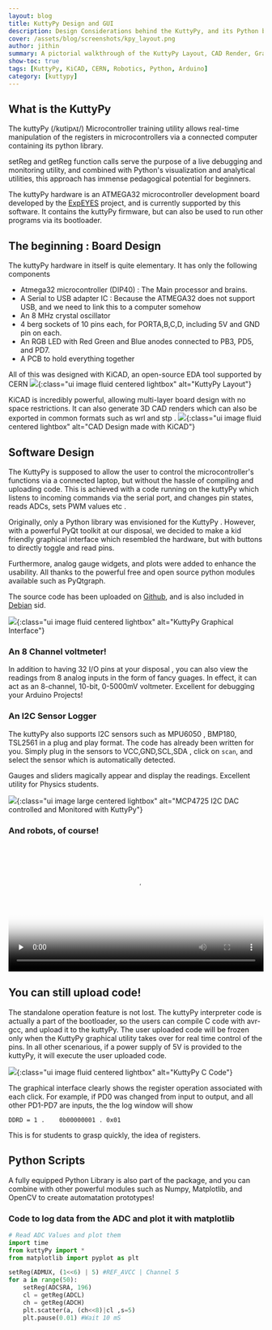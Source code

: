 ```yaml
---
layout: blog
title: KuttyPy Design and GUI
description: Design Considerations behind the KuttyPy, and its Python based UI 
cover: /assets/blog/screenshots/kpy_layout.png
author: jithin
summary: A pictorial walkthrough of the KuttyPy Layout, CAD Render, Graphical Application design, and Coding Interface
show-toc: true
tags: [KuttyPy, KiCAD, CERN, Robotics, Python, Arduino]
category: [kuttypy]
---
```



## What is the KuttyPy

The kuttyPy (/kʊtipʌɪ/) Microcontroller training utility allows real-time manipulation of the registers in microcontrollers via a connected computer containing its python library. 

setReg and getReg function calls serve the purpose of a live debugging and monitoring utility, and combined with Python's visualization and analytical utilities, this approach has immense pedagogical potential for beginners.

The kuttyPy hardware is an ATMEGA32 microcontroller development board developed by the [ExpEYES](http://expeyes.in) project, and is currently supported by this software. It contains the kuttyPy firmware, but can also be used to run other programs via its bootloader.

## The beginning : Board Design

The kuttyPy hardware in itself is quite elementary. It has only the following components
+ Atmega32 microcontroller (DIP40) : The Main processor and brains.
+ A Serial to USB adapter IC : Because the ATMEGA32 does not support USB, and we need to link this to a computer somehow
+ An 8 MHz crystal oscillator
+ 4 berg sockets of 10 pins each, for PORTA,B,C,D, including 5V and GND pin on each.
+ An RGB LED with Red Green and Blue anodes connected to PB3, PD5, and PD7.
+ A PCB to hold everything together 

All of this was designed with KiCAD, an open-source EDA tool supported by CERN
![](/assets/blog/screenshots/kpy_layout.png){:class="ui image fluid centered lightbox" alt="KuttyPy Layout"}

KiCAD is incredibly powerful, allowing multi-layer board design with no space restrictions. It can also generate 3D CAD renders which can also be exported in common formats such as wrl and stp .
![](/assets/blog/screenshots/kpy_cad.png){:class="ui image fluid centered lightbox" alt="CAD Design made with KiCAD"}


<div class="ui clearing divider"></div>

## Software Design

The KuttyPy is supposed to allow the user to control the microcontroller's functions via a connected laptop, but without the hassle of compiling and uploading
code. This is achieved with a code running on the kuttyPy which listens to incoming commands via the serial port, and changes pin states, reads ADCs, sets PWM
values etc .

Originally, only a Python library was envisioned for the KuttyPy . However, with a powerful PyQt toolkit at our disposal, we decided to make
a kid friendly graphical interface which resembled the hardware, but with buttons to directly toggle and read pins.

Furthermore, analog gauge widgets, and plots were added to enhance the usability. All thanks to the powerful free and open source python modules
available such as PyQtgraph.

The source code has been uploaded on 
<a class="ui inverted red tiny button" href="https://github.com/csparkresearch/KuttyPy-GUI" target="_blank"><i class="github icon"></i>Github</a>, 
and is also included in 
<a class="ui inverted blue tiny button" href="https://packages.debian.org/sid/kuttypy-gui" target="_blank"><i class="linux outline icon"></i>Debian</a> sid. 

![](/assets/blog/screenshots/kpy_gui.png){:class="ui image fluid centered lightbox" alt="KuttyPy Graphical Interface"}

### An 8 Channel voltmeter!

In addition to having 32 I/O pins at your disposal , you can also view the readings from 8 analog inputs in the form of fancy guages. In effect,
it can act as an 8-channel, 10-bit, 0-5000mV voltmeter. Excellent for debugging your Arduino Projects!

### An I2C Sensor Logger

The kuttyPy also supports I2C sensors such as MPU6050 , BMP180, TSL2561 in a plug and play format. The code has already been written for you.
Simply plug in the sensors to VCC,GND,SCL,SDA , click on `scan`, and select the sensor which is automatically detected.

Gauges and sliders magically appear and display the readings. Excellent utility for Physics students.

![](/assets/images/kuttypy/mcp4725dac.gif){:class="ui image large centered lightbox" alt="MCP4725 I2C DAC controlled and Monitored with KuttyPy"}

### And robots, of course!

<div class="ui center aligned container" style="max-width: 600px !important;">

<video preload='none' poster='/assets/images/kuttypy/robot.jpeg' width="100%" controls loop playsinline autoplay>
	<source src='/assets/images/kuttypy/robot.mp4' type="video/mp4">
	<p>Your Browser does not support HTML5 videos. Please try viewing on a different one</p>
</video>
</div>

## You can still upload code!

The standalone operation feature is not lost. The kuttyPy interpreter code is actually a part of the bootloader, so
the users can compile C code with avr-gcc, and upload it to the kuttyPy. The user uploaded code will be frozen only when
the KuttyPy graphical utility takes over for real time control of the pins. In all other scenarious, if a power supply
of 5V is provided to the kuttyPy, it will execute the user uploaded code.

![](/assets/blog/screenshots/kpy_code.png){:class="ui image fluid centered lightbox" alt="KuttyPy C Code"}

The graphical interface clearly shows the register operation associated with each click. For example, if PD0 was changed from
input to output, and all other PD1-PD7 are inputs, the the log window will show

```
DDRD = 1 .    0b00000001 . 0x01
```
This is for students to grasp quickly, the idea of registers.

## Python Scripts

A fully equipped Python Library is also part of the package, and you can combine with other powerful modules such as Numpy, Matplotlib, and OpenCV to create
automatation prototypes!

### Code to log data from the ADC and plot it with matplotlib
```python
# Read ADC Values and plot them
import time
from kuttyPy import *
from matplotlib import pyplot as plt

setReg(ADMUX, (1<<6) | 5) #REF_AVCC | Channel 5
for a in range(50): 
    setReg(ADCSRA, 196)
    cl = getReg(ADCL)
    ch = getReg(ADCH)
    plt.scatter(a, (ch<<8)|cl ,s=5)
    plt.pause(0.01) #Wait 10 mS
```
